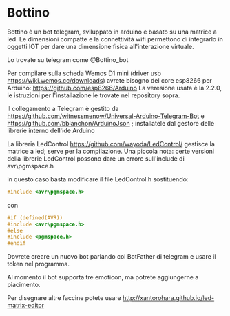 # Bottino
Bottino è un bot telegram, sviluppato in arduino e basato su una matrice a led.
Le dimensioni compatte e la connettività wifi permettono di integrarlo in oggetti IOT per dare una dimensione fisica all'interazione virtuale.

Lo trovate su telegram come @Bottino_bot  

Per compilare sulla scheda Wemos D1 mini (driver usb https://wiki.wemos.cc/downloads) avrete bisogno del core esp8266 per Arduino: https://github.com/esp8266/Arduino
La veresione usata è la 2.2.0, le istruzioni per l'installazione le trovate nel repository sopra.


Il collegamento a Telegram è gestito da https://github.com/witnessmenow/Universal-Arduino-Telegram-Bot e https://github.com/bblanchon/ArduinoJson ; installatele dal gestore delle librerie interno dell'ide Arduino

La libreria LedControl https://github.com/wayoda/LedControl/ gestisce la matrice a led; serve per la compilazione. 
Una piccola nota: certe versioni della librerie LedControl possono dare un errore sull'include di avr\pgmspace.h

in questo caso basta modificare il file LedControl.h sostituendo:

```c
#include <avr\pgmspace.h>
```

con

```c
#if (defined(AVR))
#include <avr\pgmspace.h>
#else
#include <pgmspace.h>
#endif
```

Dovrete creare un nuovo bot parlando col BotFather di telegram e usare il token nel programma. 

Al momento il bot supporta tre emoticon, ma potrete aggiungerne a piacimento.

Per disegnare altre faccine potete usare http://xantorohara.github.io/led-matrix-editor
